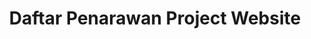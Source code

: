 ---
title: Daftar Penarawan Project Website
description: penawaran pekerjaan yang berkaitan dengan website
---